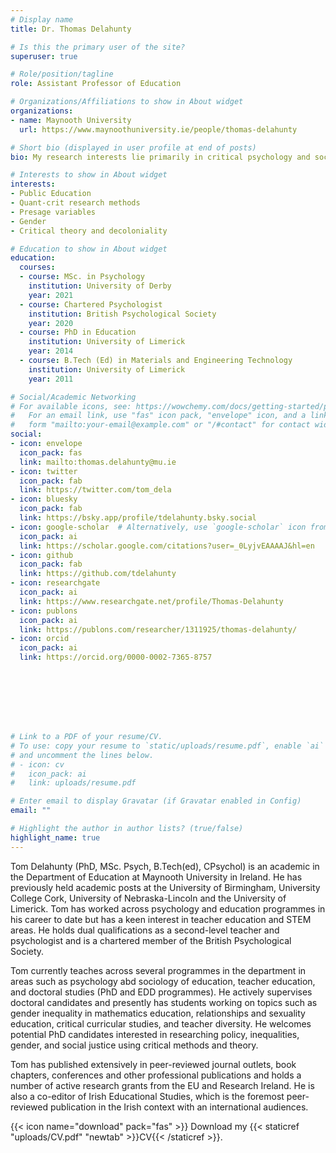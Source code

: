 ```yaml
---
# Display name
title: Dr. Thomas Delahunty 

# Is this the primary user of the site?
superuser: true

# Role/position/tagline
role: Assistant Professor of Education

# Organizations/Affiliations to show in About widget
organizations:
- name: Maynooth University
  url: https://www.maynoothuniversity.ie/people/thomas-delahunty

# Short bio (displayed in user profile at end of posts)
bio: My research interests lie primarily in critical psychology and sociology with a focus on issues of inequality within public education. I research in areas such as educational policy and politics as well as write about issues in the field of cultural criticism. 

# Interests to show in About widget
interests:
- Public Education
- Quant-crit research methods 
- Presage variables
- Gender
- Critical theory and decoloniality

# Education to show in About widget
education:
  courses:
  - course: MSc. in Psychology
    institution: University of Derby
    year: 2021
  - course: Chartered Psychologist
    institution: British Psychological Society
    year: 2020
  - course: PhD in Education
    institution: University of Limerick
    year: 2014
  - course: B.Tech (Ed) in Materials and Engineering Technology
    institution: University of Limerick
    year: 2011

# Social/Academic Networking
# For available icons, see: https://wowchemy.com/docs/getting-started/page-builder/#icons
#   For an email link, use "fas" icon pack, "envelope" icon, and a link in the
#   form "mailto:your-email@example.com" or "/#contact" for contact widget.
social:
- icon: envelope
  icon_pack: fas
  link: mailto:thomas.delahunty@mu.ie
- icon: twitter
  icon_pack: fab
  link: https://twitter.com/tom_dela
- icon: bluesky
  icon_pack: fab
  link: https://bsky.app/profile/tdelahunty.bsky.social
- icon: google-scholar  # Alternatively, use `google-scholar` icon from `ai` icon pack
  icon_pack: ai
  link: https://scholar.google.com/citations?user=_0LyjvEAAAAJ&hl=en
- icon: github
  icon_pack: fab
  link: https://github.com/tdelahunty
- icon: researchgate
  icon_pack: ai
  link: https://www.researchgate.net/profile/Thomas-Delahunty
- icon: publons
  icon_pack: ai
  link: https://publons.com/researcher/1311925/thomas-delahunty/
- icon: orcid
  icon_pack: ai
  link: https://orcid.org/0000-0002-7365-8757








# Link to a PDF of your resume/CV.
# To use: copy your resume to `static/uploads/resume.pdf`, enable `ai` icons in `params.toml`, 
# and uncomment the lines below.
# - icon: cv
#   icon_pack: ai
#   link: uploads/resume.pdf

# Enter email to display Gravatar (if Gravatar enabled in Config)
email: ""

# Highlight the author in author lists? (true/false)
highlight_name: true
---
```


Tom Delahunty (PhD, MSc. Psych, B.Tech(ed), CPsychol) is an academic in the Department of Education at Maynooth University in Ireland. He has previously held academic posts at the University of Birmingham, University College Cork, University of Nebraska-Lincoln and the University of Limerick. Tom has worked across psychology and education programmes in his career to date but has a keen interest in teacher education and STEM areas. He holds dual qualifications as a second-level teacher and psychologist and is a chartered member of the British Psychological Society.
 
Tom currently teaches across several programmes in the department in areas such as psychology abd sociology of education, teacher education, and doctoral studies (PhD and EDD programmes). He actively supervises doctoral candidates and presently has students working on topics such as gender inequality in mathematics education, relationships and sexuality education, critical curricular studies, and teacher diversity. He welcomes potential PhD candidates interested in researching policy, inequalities, gender, and social justice using critical methods and theory.
 
Tom has published extensively in peer-reviewed journal outlets, book chapters, conferences and other professional publications and holds a number of active research grants from the EU and Research Ireland. He is also a co-editor of Irish Educational Studies, which is the foremost peer-reviewed publication in the Irish context with an international audiences.

{{< icon name="download" pack="fas" >}} Download my {{< staticref "uploads/CV.pdf" "newtab" >}}CV{{< /staticref >}}.
